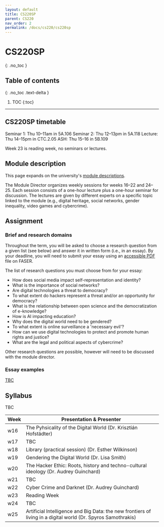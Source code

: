```yaml
---
layout: default
title: CS220SP
parent: CS220
nav_order: 2
permalink: /docs/cs220/cs220sp
---
```


# CS220SP

{: .no_toc }

## Table of contents
{: .no_toc .text-delta }

1. TOC
{:toc}

---

## CS220SP timetable

Seminar 1: Thu 10–11am in 5A.106 
Seminar 2: Thu 12–13pm in 5A.118 
Lecture: Thu 14–15pm in CTC.2.05
ASH: Thu 15–16 in 5B.109

Week 23 is reading week, no seminars or lectures. 

## Module description
This page expands on the university's [module descriptions](https://github.com/khofstadter/CS220AU-DP/tree/main/assets).

The Module Director organizes weekly sessions for weeks 16–22 and 24–25. Each session consists of a one-hour lecture plus a one-hour seminar for discussion. The lectures are given by different experts on a specific topic linked to the module (e.g., digital heritage, social networks, gender inequality, video games and cybercrime). 

## Assignment
### Brief and research domains
Throughout the term, you will be asked to choose a research question from a given list (see below) and answer it in written form (i.e., in an essay). By your deadline, you will need to submit your essay using an [accessible PDF](https://www.adobe.com/acrobat/hub/what-is-an-accessible-pdf.html) file on FASER.

The list of research questions you must choose from for your essay:

- How does social media impact self-representation and identity?
- What is the importance of social networks?
- Are digital technologies a threat to democracy?
- To what extent do hackers represent a threat and/or an opportunity for democracy?
- What is the relationship between open science and the democratization of e-knowledge?
- How is AI impacting education?
- Why does the digital world need to be gendered?
- To what extent is online surveillance a 'necessary evil'?
- How can we use digital technologies to protect and promote human rights and justice?
- What are the legal and political aspects of cybercrime?

Other research questions are possible, however will need to be discussed with the module director. 

### Essay examples
[TBC](https://www1.essex.ac.uk/timetables/)

## Syllabus
TBC

| Week | Presentation & Presenter |
|------|---------------------------|
| w16  | The Pyhsicality of the Digital World (Dr. Krisztián Hofstädter) |
| w17  | TBC |
| w18  | Library (practical session) (Dr. Esther Wilkinson) |
| w19  | Gendering the Digital World (Dr. Lisa Smith) |
| w20  | The Hacker Ethic: Roots, history and techno-cultural ideology (Dr. Audrey Guinchard) |
| w21  | TBC |
| w22  | Cyber Crime and Darknet (Dr. Audrey Guinchard) |
| w23  | Reading Week |
| w24  | TBC |
| w25  | Artificial Intelligence and Big Data: the new frontiers of living in a digital world (Dr. Spyros Samothrakis) |